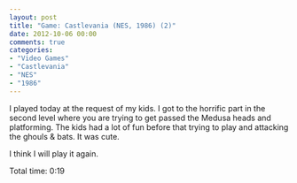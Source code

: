 ```yaml
---
layout: post
title: "Game: Castlevania (NES, 1986) (2)"
date: 2012-10-06 00:00
comments: true
categories:
- "Video Games"
- "Castlevania"
- "NES"
- "1986"
---
```


I played today at the request of my kids. I got to the horrific
part in the second level where you are trying to get passed the
Medusa heads and platforming. The kids had a lot of fun before
that trying to play and attacking the ghouls & bats. It was cute.

I think I will play it again.

Total time: 0:19
